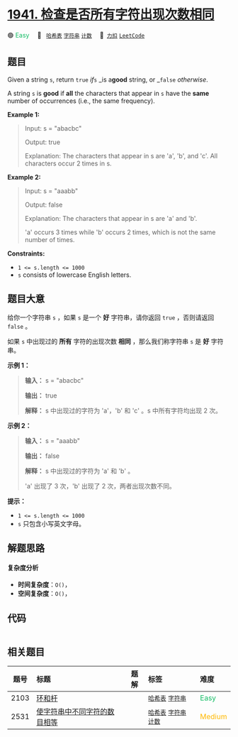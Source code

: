 # [1941. 检查是否所有字符出现次数相同](https://2xiao.github.io/leetcode-js/problem/1941.html)

🟢 <font color=#15bd66>Easy</font>&emsp; 🔖&ensp; [`哈希表`](/tag/hash-table.md) [`字符串`](/tag/string.md) [`计数`](/tag/counting.md)&emsp; 🔗&ensp;[`力扣`](https://leetcode.cn/problems/check-if-all-characters-have-equal-number-of-occurrences) [`LeetCode`](https://leetcode.com/problems/check-if-all-characters-have-equal-number-of-occurrences)

## 题目

Given a string `s`, return `true` _if_`s` _is a**good** string, or _`false`
_otherwise_.

A string `s` is **good** if **all** the characters that appear in `s` have the
**same** number of occurrences (i.e., the same frequency).



**Example 1:**

> Input: s = "abacbc"
> 
> Output: true
> 
> Explanation: The characters that appear in s are 'a', 'b', and 'c'. All characters occur 2 times in s.

**Example 2:**

> Input: s = "aaabb"
> 
> Output: false
> 
> Explanation: The characters that appear in s are 'a' and 'b'.
> 
> 'a' occurs 3 times while 'b' occurs 2 times, which is not the same number of times.

**Constraints:**

  * `1 <= s.length <= 1000`
  * `s` consists of lowercase English letters.


## 题目大意

给你一个字符串 `s` ，如果 `s` 是一个 **好** 字符串，请你返回 `true` ，否则请返回 `false` 。

如果 `s` 中出现过的 **所有** 字符的出现次数 **相同** ，那么我们称字符串 `s` 是 **好** 字符串。

**示例 1：**

> 
> 
> 
> 
> 
> **输入：** s = "abacbc"
> 
> **输出：** true
> 
> **解释：** s 中出现过的字符为 'a'，'b' 和 'c' 。s 中所有字符均出现 2 次。
> 
> 

**示例 2：**

> 
> 
> 
> 
> 
> **输入：** s = "aaabb"
> 
> **输出：** false
> 
> **解释：** s 中出现过的字符为 'a' 和 'b' 。
> 
> 'a' 出现了 3 次，'b' 出现了 2 次，两者出现次数不同。
> 
> 

**提示：**

  * `1 <= s.length <= 1000`
  * `s` 只包含小写英文字母。


## 解题思路

#### 复杂度分析

- **时间复杂度**：`O()`，
- **空间复杂度**：`O()`，

## 代码

```javascript

```

## 相关题目

<!-- prettier-ignore -->
| 题号 | 标题 | 题解 | 标签 | 难度 |
| :------: | :------ | :------: | :------ | :------ |
| 2103 | [环和杆](https://leetcode.com/problems/rings-and-rods) |  |  [`哈希表`](/tag/hash-table.md) [`字符串`](/tag/string.md) | <font color=#15bd66>Easy</font> |
| 2531 | [使字符串中不同字符的数目相等](https://leetcode.com/problems/make-number-of-distinct-characters-equal) |  |  [`哈希表`](/tag/hash-table.md) [`字符串`](/tag/string.md) [`计数`](/tag/counting.md) | <font color=#ffb800>Medium</font> |